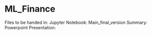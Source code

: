 # ML_Finance

Files to be handed in:
Jupyter Notebook: Main_final_version 
Summary: 
Powerpoint Presentation:
